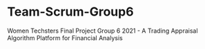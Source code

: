 # Team-Scrum-Group6
Women Techsters Final Project Group 6 2021 - A Trading Appraisal Algorithm Platform for Financial Analysis
